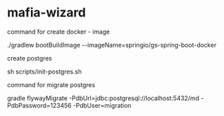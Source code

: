 # mafia-wizard

command for create docker - image

./gradlew bootBuildImage --imageName=springio/gs-spring-boot-docker

create postgres

sh scripts/init-postgres.sh

command for migrate postgres

gradle flywayMigrate  -PdbUrl=jdbc:postgresql://localhost:5432/md -PdbPassword=123456 -PdbUser=migration
